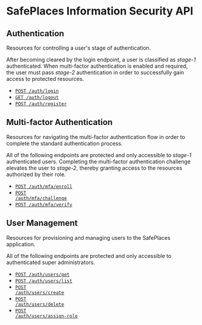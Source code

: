 # SafePlaces Information Security API

## Authentication

Resources for controlling a user's stage of authentication.

After becoming cleared by the login endpoint, a user is classified
as _stage-1_ authenticated. When multi-factor authentication is
enabled and required, the user must pass _stage-2_ authentication
in order to successfully gain access to protected resources.

- <code><a href="login.md">POST /auth/login</a></code>
- <code><a href="logout.md">GET /auth/logout</a></code>
- <code><a href="register.md">POST /auth/register</a></code>

## Multi-factor Authentication

Resources for navigating the multi-factor authentication flow
in order to complete the standard authentication process.

All of the following endpoints are protected and only accessible
to _stage-1_ authenticated users. Completing the multi-factor
authentication challenge elevates the user to _stage-2_, thereby
granting access to the resources authorized by their role.

- <code><a href="mfa/enroll.md">POST /auth/mfa/enroll</a></code>
- <code><a href="mfa/challenge.md">POST /auth/mfa/challenge</a></code>
- <code><a href="mfa/verify.md">POST /auth/mfa/verify</a></code>

## User Management

Resources for provisioning and managing users to the SafePlaces
application.

All of the following endpoints are protected and only accessible
to authenticated super administrators.

- <code><a href="users/get.md">POST /auth/users/get</a></code>
- <code><a href="users/list.md">POST /auth/users/list</a></code>
- <code><a href="users/create.md">POST /auth/users/create</a></code>
- <code><a href="users/delete.md">POST /auth/users/delete</a></code>
- <code><a href="users/assign-role.md">POST /auth/users/assign-role</a></code>
